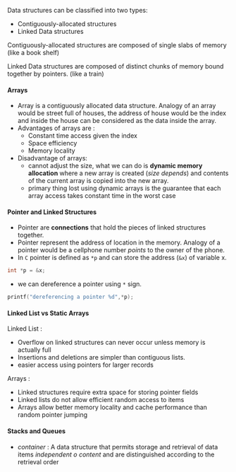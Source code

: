 Data structures can be classified into two types:
- Contiguously-allocated structures
- Linked Data structures

Contiguously-allocated structures are composed of single slabs of memory (like a book shelf)

Linked Data structures are composed of distinct chunks of memory bound together by pointers. (like a train)


#### Arrays

- Array is a contiguously allocated data structure. Analogy of an array would be street full of houses, the address of house would be the index and inside the house can be considered as the data inside the array.
- Advantages of arrays are :
  - Constant time access given the index
  - Space efficiency
  - Memory locality
- Disadvantage of arrays:
  - cannot adjust the size, what we can do is **dynamic memory allocation** where a new array is created (*size depends*) and contents of the current array is copied into the new array.
  - primary thing lost using dynamic arrays is the guarantee that each array access takes constant time in the worst case

#### Pointer and Linked Structures

- Pointer are **connections** that hold the pieces of linked structures together.
- Pointer represent the address of location in the memory. Analogy of a pointer would be a cellphone number *points* to the owner of the phone.
- In `C` pointer is defined as `*p` and can store the address (`&x`) of variable x. 

```C
int *p = &x;
```

- we can dereference a pointer using `*` sign. 

```c
printf("dereferencing a pointer %d",*p);
```

#### Linked List vs Static Arrays

Linked List :

- Overflow on linked structures can never occur unless memory is actually full 
- Insertions and deletions are simpler than contiguous lists.
- easier access using pointers for larger records

Arrays :

- Linked structures require extra space for storing pointer fields
- Linked lists do not allow efficient random access to items
- Arrays allow better memory locality and cache performance than random pointer jumping

#### Stacks and Queues

- *container* : A data structure that permits storage and retrieval of data items *independent o content* and are distinguished according to the retrieval order